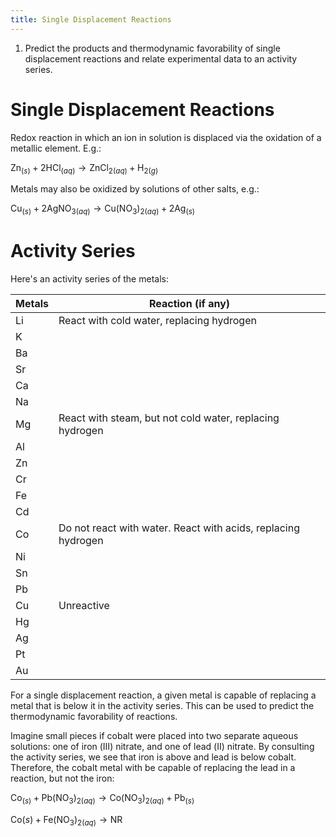```yaml
---
title: Single Displacement Reactions
---
```


1. Predict the products and thermodynamic favorability of single displacement
   reactions and relate experimental data to an activity series.

# Single Displacement Reactions

Redox reaction in which an ion in solution is displaced via the oxidation of a
metallic element. E.g.:

$\text{Zn}_{(s)} + 2\text{HCl}_{(aq)} \to \text{ZnCl}_{2(aq)} + \text{H}_{2(g)}$

Metals may also be oxidized by solutions of other salts, e.g.:

$\text{Cu}_{(s)} + 2\text{AgNO}_{3(aq)} \to \text{Cu}\left(\text{NO}_3\right)_{2(aq)} + 2\text{Ag}_{(s)}$

# Activity Series

Here's an activity series of the metals:

| Metals | Reaction (if any)                                             |
|--------|---------------------------------------------------------------|
| Li     | React with cold water, replacing hydrogen                     |
| K      |                                                               |
| Ba     |                                                               |
| Sr     |                                                               |
| Ca     |                                                               |
| Na     |                                                               |
| Mg     | React with steam, but not cold water, replacing hydrogen      |
| Al     |                                                               |
| Zn     |                                                               |
| Cr     |                                                               |
| Fe     |                                                               |
| Cd     |                                                               |
| Co     | Do not react with water. React with acids, replacing hydrogen |
| Ni     |                                                               |
| Sn     |                                                               |
| Pb     |                                                               |
| Cu     | Unreactive                                                    |
| Hg     |                                                               |
| Ag     |                                                               |
| Pt     |                                                               |
| Au     |                                                               |

For a single displacement reaction, a given metal is capable of replacing a
metal that is below it in the activity series. This can be used to predict the
thermodynamic favorability of reactions.

Imagine small pieces if cobalt were placed into two separate aqueous solutions:
one of iron (Ⅲ) nitrate, and one of lead (Ⅱ) nitrate. By consulting the
activity series, we see that iron is above and lead is below cobalt. Therefore,
the cobalt metal with be capable of replacing the lead in a reaction, but not
the iron:

$\text{Co}_{(s)} + \text{Pb}\left(\text{NO}_3\right)_{2(aq)} \to \text{Co}\left(\text{NO}_3\right)_{2(aq)} + \text{Pb}_{(s)}$

$\text{Co}{(s)} + \text{Fe}\left(\text{NO}_3\right)_{2(aq)} \to \text{NR}$

